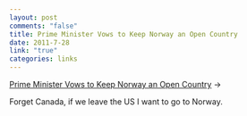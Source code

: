 ```yaml
--- 
layout: post
comments: "false"
title: Prime Minister Vows to Keep Norway an Open Country
date: 2011-7-28
link: "true"
categories: links
---
```

<a title="PM Vows to Keep Norway Open" href="http://www.nytimes.com/2011/07/28/world/europe/28norway.html?_r=2">Prime Minister Vows to Keep Norway an Open Country</a> &rarr;
<br />

Forget Canada, if we leave the US I want to go to Norway.
